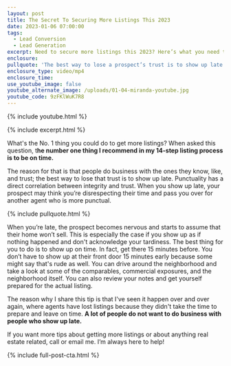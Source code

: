 ```yaml
---
layout: post
title: The Secret To Securing More Listings This 2023
date: 2023-01-06 07:00:00
tags:
  - Lead Conversion
  - Lead Generation
excerpt: Need to secure more listings this 2023? Here’s what you need to do.
enclosure:
pullquote: 'The best way to lose a prospect’s trust is to show up late. '
enclosure_type: video/mp4
enclosure_time:
use_youtube_image: false
youtube_alternate_image: /uploads/01-04-miranda-youtube.jpg
youtube_code: 9zFKlWuK7R8
---
```

{% include youtube.html %}

{% include excerpt.html %}

What's the No. 1 thing you could do to get more listings? When asked this question, t**he number one thing I recommend in my 14-step listing process is to be on time.&nbsp;**

The reason for that is that people do business with the ones they know, like, and trust; the best way to lose that trust is to show up late. Punctuality has a direct correlation between integrity and trust. When you show up late, your prospect may think you’re disrespecting their time and pass you over for another agent who is more punctual.&nbsp;

{% include pullquote.html %}

When you’re late, the prospect becomes nervous and starts to assume that their home won’t sell. This is especially the case if you show up as if nothing happened and don't acknowledge your tardiness. The best thing for you to do is to show up on time. In fact, get there 15 minutes before. You don’t have to show up at their front door 15 minutes early because some might say that's rude as well. You can drive around the neighborhood and take a look at some of the comparables, commercial exposures, and the neighborhood itself. You can also review your notes and get yourself prepared for the actual listing.

The reason why I share this tip is that I've seen it happen over and over again, where agents have lost listings because they didn't take the time to prepare and leave on time. **A lot of people do not want to do business with people who show up late.**

If you want more tips about getting more listings or about anything real estate related, call or email me. I’m always here to help\!

{% include full-post-cta.html %}